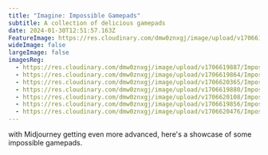 ```yaml
---
title: "Imagine: Impossible Gamepads"
subtitle: A collection of delicious gamepads
date: 2024-01-30T12:51:57.163Z
FeatureImage: https://res.cloudinary.com/dmw0znxgj/image/upload/v1706619872/ImpossibleGamepads/vagranttea_product_photography_of_playstation_5_controller_made_cb0b7273-6b16-4a84-858f-426ac0829b04.png
wideImage: false
largeImage: false
imagesReg:
  - https://res.cloudinary.com/dmw0znxgj/image/upload/v1706619887/ImpossibleGamepads/vagranttea_product_photography_of_dual_sense_controller_made_of_5479529e-0aeb-422a-977a-b5eddb80de6c.png
  - https://res.cloudinary.com/dmw0znxgj/image/upload/v1706619864/ImpossibleGamepads/vagranttea_product_photography_of_playstation_5_controller_made_574b57da-3200-4659-b68c-4d9757d48ae0.png
  - https://res.cloudinary.com/dmw0znxgj/image/upload/v1706620365/ImpossibleGamepads/vagranttea_product_photography_of_xbox_S_controller_made_of_raw_abb7af68-cfad-4670-bcba-41bbc6cfbe9e.png
  - https://res.cloudinary.com/dmw0znxgj/image/upload/v1706619880/ImpossibleGamepads/vagranttea_product_photography_of_playstation_5_controller_made_da3303e5-18a2-4c8a-8db3-7101249bdb0e.png
  - https://res.cloudinary.com/dmw0znxgj/image/upload/v1706620108/ImpossibleGamepads/vagranttea_photography_of_playstation_5_gamepad_made_of_lava_or_64198265-9119-453d-b6ea-b67a7ca6407c.png
  - https://res.cloudinary.com/dmw0znxgj/image/upload/v1706619856/ImpossibleGamepads/vagranttea_product_photography_of_playstation_5_controller_made_176f77ed-db1a-4c93-a507-c806e35b2975.png
  - https://res.cloudinary.com/dmw0znxgj/image/upload/v1706620476/ImpossibleGamepads/vagranttea_product_photography_of_xbox_360_controller_made_of_f_20440ab4-02c6-4643-a072-952909fe31dd.png
---
```

w﻿ith Midjourney getting even more advanced, here's a showcase of some impossible gamepads.